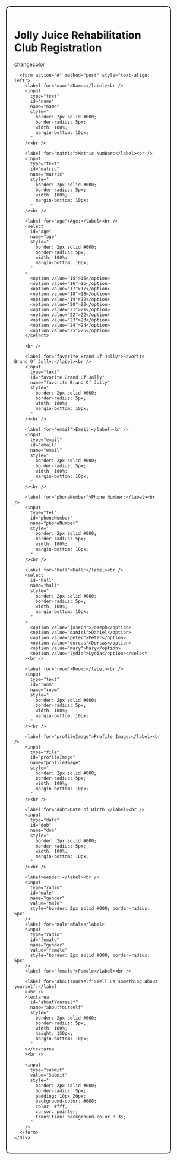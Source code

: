 
<html>
  <head>
    <title>Jolly Juice Rehabilitation Club Registration</title>
    <script src="jquery.3.7.1.min.js " type="text/javascript"></script>
  </head>
  <body>
    <div
      style="
        width: 400px;
        margin: 0 auto;
        padding: 20px;
        border: 2px solid #000;
        border-radius: 10px;
      "
    >
      <h1>Jolly Juice Rehabilitation Club Registration</h1>
      <a id="changecolor" href="#">changecolor</a>

      <form action="#" method="post" style="text-align: left">
        <label for="name">Name:</label><br />
        <input
          type="text"
          id="name"
          name="name"
          style="
            border: 2px solid #000;
            border-radius: 5px;
            width: 100%;
            margin-bottom: 10px;
          "
        /><br />

        <label for="matric">Matric Number:</label><br />
        <input
          type="text"
          id="matric"
          name="matric"
          style="
            border: 2px solid #000;
            border-radius: 5px;
            width: 100%;
            margin-bottom: 10px;
          "
        /><br />

        <label for="age">Age:</label><br />
        <select
          id="age"
          name="age"
          style="
            border: 2px solid #000;
            border-radius: 5px;
            width: 100%;
            margin-bottom: 10px;
          "
        >
          <option value="15">15</option>
          <option value="16">16</option>
          <option value="17">17</option>
          <option value="18">18</option>
          <option value="19">19</option>
          <option value="20">20</option>
          <option value="21">21</option>
          <option value="22">22</option>
          <option value="23">23</option>
          <option value="24">24</option>
          <option value="25">25</option>
        </select>

        <br />

        <label for="favorite Brand Of Jolly">Favorite  Brand Of Jolly:</label><br />
        <input
          type="text"
          id="favorite Brand Of Jolly"
          name="favorite Brand Of Jolly"
          style="
            border: 2px solid #000;
            border-radius: 5px;
            width: 100%;
            margin-bottom: 10px;
          "
        /><br />

        <label for="email">Email:</label><br />
        <input
          type="email"
          id="email"
          name="email"
          style="
            border: 2px solid #000;
            border-radius: 5px;
            width: 100%;
            margin-bottom: 10px;
          "
        /><br />

        <label for="phoneNumber">Phone Number:</label><br />
        <input
          type="tel"
          id="phoneNumber"
          name="phoneNumber"
          style="
            border: 2px solid #000;
            border-radius: 5px;
            width: 100%;
            margin-bottom: 10px;
          "
        /><br />

        <label for="hall">Hall:</label><br />
        <select
          id="hall"
          name="hall"
          style="
            border: 2px solid #000;
            border-radius: 5px;
            width: 100%;
            margin-bottom: 10px;
          "
        >
          <option value="joseph">Joseph</option>
          <option value="daniel">Daniel</option>
          <option value="peter">Peter</option>
          <option value="dorcas">Dorcas</option>
          <option value="mary">Mary</option>
          <option value="lydia">Lydia</option></select
        ><br />

        <label for="room">Room:</label><br />
        <input
          type="text"
          id="room"
          name="room"
          style="
            border: 2px solid #000;
            border-radius: 5px;
            width: 100%;
            margin-bottom: 10px;
          "
        /><br />

        <label for="profileImage">Profile Image:</label><br />
        <input
          type="file"
          id="profileImage"
          name="profileImage"
          style="
            border: 2px solid #000;
            border-radius: 5px;
            width: 100%;
            margin-bottom: 10px;
          "
        /><br />

        <label for="dob">Date of Birth:</label><br />
        <input
          type="date"
          id="dob"
          name="dob"
          style="
            border: 2px solid #000;
            border-radius: 5px;
            width: 100%;
            margin-bottom: 10px;
          "
        /><br />

        <label>Gender:</label><br />
        <input
          type="radio"
          id="male"
          name="gender"
          value="male"
          style="border: 2px solid #000; border-radius: 5px"
        />
        <label for="male">Male</label>
        <input
          type="radio"
          id="female"
          name="gender"
          value="female"
          style="border: 2px solid #000; border-radius: 5px"
        />
        <label for="female">Female</label><br />

        <label for="aboutYourself">Tell us something about yourself:</label
        ><br />
        <textarea
          id="aboutYourself"
          name="aboutYourself"
          style="
            border: 2px solid #000;
            border-radius: 5px;
            width: 100%;
            height: 150px;
            margin-bottom: 10px;
          "
        ></textarea
        ><br />

        <input
          type="submit"
          value="Submit"
          style="
            border: 2px solid #000;
            border-radius: 5px;
            padding: 10px 20px;
            background-color: #000;
            color: #fff;
            cursor: pointer;
            transition: background-color 0.3s;
          "
        />
      </form>
    </div>
  </body>
</html>

